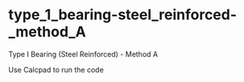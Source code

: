 # type_1_bearing-steel_reinforced-_method_A
Type I Bearing (Steel Reinforced) - Method A

Use Calcpad to run the code